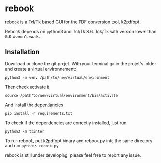 # rebook

rebook is a Tcl/Tk based GUI for the PDF conversion tool, k2pdfopt.

Rebook depends on python3 and Tcl/Tk 8.6. Tck/Tk with version lower than 8.6 doesn't work.

## Installation
Download or clone the git projet.
With your terminal go in the projet's folder and create a virtual environnement:

```
python3 -m venv /path/to/new/virtual/environment
```

Then check activate it

```
source /path/to/new/virtual/environment/bin/activate 
```

And install the dependancies 

```
pip install -r requirements.txt
```

To check if the dependencies are correctly installed, just run 

```
python3 -m tkinter
```

To run rebook, put k2pdfopt binary and rebook.py into the same directory and run `python3 rebook.py`

rebook is still under developing, please feel free to report any issue.
